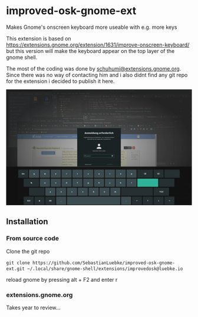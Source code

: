 # improved-osk-gnome-ext

Makes Gnome's onscreen keyboard more useable with e.g. more keys

This extension is based on https://extensions.gnome.org/extension/1631/improve-onscreen-keyboard/ but this version will make the keyboard appear on the top layer of the gnome shell.

The most of the coding was done by schuhumi@extensions.gnome.org. Since there was no way of contacting him and i also didnt find any git repo for the extension i decided to publish it here.

![Screenshot](screenshots/1.png)

## Installation

### From source code

Clone the git repo

```console
git clone https://github.com/SebastianLuebke/improved-osk-gnome-ext.git ~/.local/share/gnome-shell/extensions/improvedosk@luebke.io
```

reload gnome by pressing alt + F2 and enter r

### extensions.gnome.org

Takes year to review...
